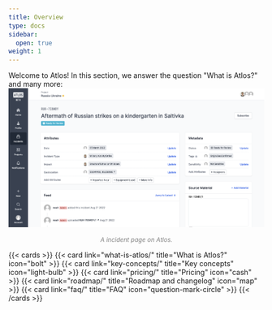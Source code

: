 ```yaml
---
title: Overview
type: docs
sidebar:
  open: true
weight: 1
---
```


Welcome to Atlos! In this section, we answer the question "What is Atlos?" and many more:
![An incident page on Atlos.](index.png)
<p style="text-align: center; margin: 0px; color: grey; font-size:12px;"><i>A incident page on Atlos.</i></p>


{{< cards >}} 
{{< card link="what-is-atlos/" title="What is Atlos?" icon="bolt" >}} 
{{< card link="key-concepts/" title="Key concepts" icon="light-bulb" >}} 
{{< card link="pricing/" title="Pricing" icon="cash" >}} 
{{< card link="roadmap/" title="Roadmap and changelog" icon="map" >}} 
{{< card link="faq/" title="FAQ" icon="question-mark-circle" >}} 
{{< /cards >}}

